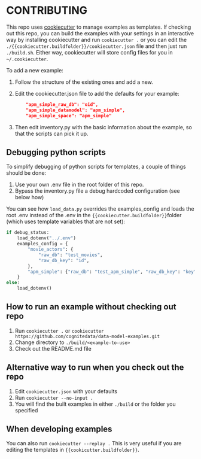 # CONTRIBUTING

This repo uses [cookiecutter](https://cookiecutter.readthedocs.io/en/stable/index.html) to manage examples
as templates. If checking out this repo, you can build the examples with your settings in an interactive way
by installing cookiecutter and run `cookiecutter .` or
you can edit the `./{{cookiecutter.buildfolder}}/cookiecutter.json` file and then just run `./build.sh`. Either
way, cookiecutter will store config files for you in `~/.cookiecutter`.

To add a new example:

1. Follow the structure of the existing ones and add a new.
2. Edit the cookiecutter.json file to add the defaults for your example:

    ```json
        "apm_simple_raw_db": "oid",
        "apm_simple_datamodel": "apm_simple",
        "apm_simple_space": "apm_simple"
    ```

3. Then edit inventory.py with the basic information about the example, so that the scripts can pick it up.

## Debugging python scripts

To simplify debugging of python scripts for templates, a couple of things should be done:

1. Use your own .env file in the root folder of this repo.
2. Bypass the inventory.py file a debug hardcoded configuration (see below how)

You can see how `load_data.py` overrides the examples_config and loads the root .env instead of the .env
in the `{{cookiecutter.buildfolder}}`folder (which uses template variables that are not set):

```python
if debug_status:
    load_dotenv("../.env")
    examples_config = {
        "movie_actors": {
            "raw_db": "test_movies",
            "raw_db_key": "id",
        },
        "apm_simple": {"raw_db": "test_apm_simple", "raw_db_key": "key"},
    }
else:
    load_dotenv()
```

## How to run an example without checking out repo

1. Run `cookiecutter .` or `cookiecutter https://github.com/cognitedata/data-model-examples.git`
2. Change directory to `./build/<example-to-use>`
3. Check out the README.md file

## Alternative way to run when you check out the repo

1. Edit `cookiecutter.json` with your defaults
2. Run `cookiecutter --no-input .`
3. You will find the built examples in either `./build` or the folder you specified

## When developing examples

You can also run `cookiecutter --replay .` This is very useful if you are editing the templates in `{{cookicutter.buildfolder}}`.
